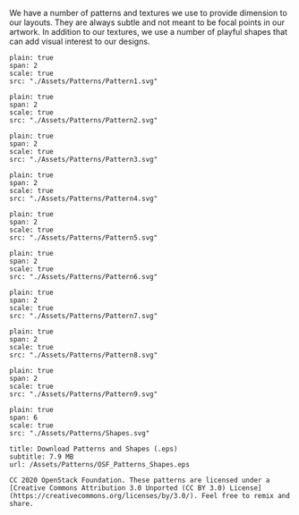 We have a number of patterns and textures we use to provide dimension to our layouts. They are always subtle and not meant to be focal points in our artwork. In addition to our textures, we use a number of playful shapes that can add visual interest to our designs.

```image
plain: true
span: 2
scale: true
src: "./Assets/Patterns/Pattern1.svg"
```

```image
plain: true
span: 2
scale: true
src: "./Assets/Patterns/Pattern2.svg"
```

```image
plain: true
span: 2
scale: true
src: "./Assets/Patterns/Pattern3.svg"
```

```image
plain: true
span: 2
scale: true
src: "./Assets/Patterns/Pattern4.svg"
```

```image
plain: true
span: 2
scale: true
src: "./Assets/Patterns/Pattern5.svg"
```

```image
plain: true
span: 2
scale: true
src: "./Assets/Patterns/Pattern6.svg"
```

```image
plain: true
span: 2
scale: true
src: "./Assets/Patterns/Pattern7.svg"
```

```image
plain: true
span: 2
scale: true
src: "./Assets/Patterns/Pattern8.svg"
```

```image
plain: true
span: 2
scale: true
src: "./Assets/Patterns/Pattern9.svg"
```

```image
plain: true
span: 6
scale: true
src: "./Assets/Patterns/Shapes.svg"
```

```download
title: Download Patterns and Shapes (.eps)
subtitle: 7.9 MB
url: /Assets/Patterns/OSF_Patterns_Shapes.eps
```

```hint|neutral
CC 2020 OpenStack Foundation. These patterns are licensed under a [Creative Commons Attribution 3.0 Unported (CC BY 3.0) License](https://creativecommons.org/licenses/by/3.0/). Feel free to remix and share.
```